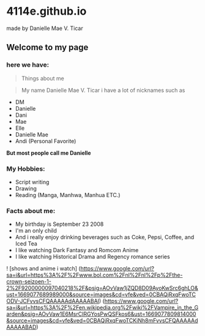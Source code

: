 # 4114e.github.io

made by Danielle Mae V. Ticar

## Welcome to my page
### here we have: 
> Things about me 

> My name Danielle Mae V. Ticar i have a lot of nicknames such as
- DM
- Danielle
- Dani
- Mae
- Elle
- Danielle Mae
- Andi (Personal Favorite)

**But most people call me Danielle**

 ### My Hobbies:
 - Script writing 
 - Drawing 
 - Reading (Manga, Manhwa, Manhua ETC.) 
 
 ### Facts about me: 
 - My birthday is September 23 2008
 - I'm an only child
 - And i really enjoy drinking beverages such as Coke, Pepsi, Coffee, and Iced Tea
 - I like watching Dark Fantasy and Romcom Anime
 - I like watching Historical Drama and Regency romance series
 
 ! [shows and anime i watch] (https://www.google.com/url?sa=i&url=https%3A%2F%2Fwww.bol.com%2Fnl%2Fnl%2Fp%2Fthe-crown-seizoen-1-2%2F9200000097040218%2F&psig=AOvVaw1jZQD8D09AyoKwSrc6ghLO&ust=1669077689989000&source=images&cd=vfe&ved=0CBAQjRxqFwoTCODV-JCFvvsCFQAAAAAdAAAAABAI) (https://www.google.com/url?sa=i&url=https%3A%2F%2Fen.wikipedia.org%2Fwiki%2FVampire_in_the_Garden&psig=AOvVaw1E6MsrCIRGYosPwQSFkos6&ust=1669077809814000&source=images&cd=vfe&ved=0CBAQjRxqFwoTCKiNh8mFvvsCFQAAAAAdAAAAABAD)
 
